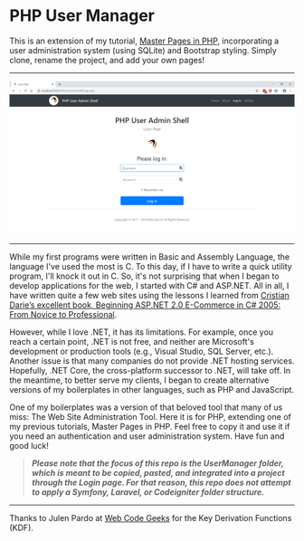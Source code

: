 # PHP User Manager
This is an extension of my tutorial, [Master Pages in PHP](https://github.com/garciart/Master-Pages-In-PHP "Master Pages in PHP"), incorporating a user administration system (using SQLite) and Bootstrap styling. Simply clone, rename the project, and add your own pages!

---

![PHP User Manager](docs/readme00.png)

---

While my first programs were written in Basic and Assembly Language, the language I've used the most is C. To this day, if I have to write a quick utility program, I'll knock it out in C. So, it's not surprising that when I began to develop applications for the web, I started with C# and ASP.NET. All in all, I have written quite a few web sites using the lessons I learned from [Cristian Darie’s excellent book, Beginning ASP.NET 2.0 E-Commerce in C# 2005: From Novice to Professional](https://www.apress.com/us/book/9781590594681 "Beginning ASP.NET 2.0 E-Commerce in C# 2005").

However, while I love .NET, it has its limitations. For example, once you reach a certain point, .NET is not free, and neither are Microsoft's development or production tools (e.g., Visual Studio, SQL Server, etc.). Another issue is that many companies do not provide .NET hosting services. Hopefully, .NET Core, the cross-platform successor to .NET, will take off. In the meantime, to better serve my clients, I began to create alternative versions of my boilerplates in other languages, such as PHP and JavaScript. 

One of my boilerplates was a version of that beloved tool that many of us miss: The Web Site Administration Tool. Here it is for PHP, extending one of my previous tutorials, Master Pages in PHP. Feel free to copy it and use it if you need an authentication and user administration system. Have fun and good luck!

>***Please note that the focus of this repo is the UserManager folder, which is meant to be copied, pasted, and integrated into a project through the Login page. For that reason, this repo does not attempt to apply a Symfony, Laravel, or Codeigniter folder structure.***

---

Thanks to Julen Pardo at [Web Code Geeks](https://www.webcodegeeks.com/php/login-form-php-example/ "Julen Pardo at Web Code Geeks") for the Key Derivation Functions (KDF).
